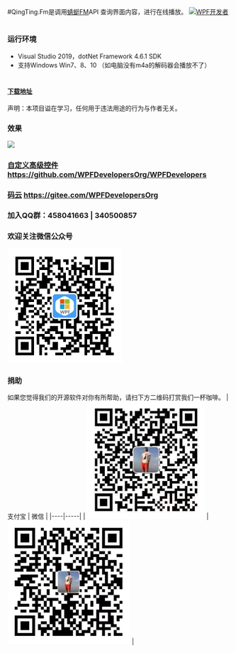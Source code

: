 #QingTing.Fm是调用[蜻蜓FM](https://www.qingting.fm/)API 查询界面内容，进行在线播放。   <a target="_blank" href="https://qm.qq.com/cgi-bin/qm/qr?k=B61RFy2vvpaKLEDxaW6NsDpPZA-eSyFh&jump_from=webapi"><img border="0" src="https://pub.idqqimg.com/wpa/images/group.png" alt="WPF开发者" title="WPF开发者"></a>

# <h3>运行环境</h3>

* Visual Studio 2019，dotNet Framework 4.6.1 SDK
* 支持Windows Win7、8、10  （如电脑没有m4a的解码器会播放不了）

# <h4>[下载地址](https://github.com/yanjinhuagood/QingTing.Fm/releases/download/1.0.0/QingTing.FMexe.rar)</h4>
声明：本项目谥在学习，任何用于违法用途的行为与作者无关。<br/>
<h3>效果</h3>  
<img src="/resourcesImage/qingtingfm.gif"/>

### [自定义高级控件](https://github.com/WPFDevelopersOrg/WPFDevelopers) https://github.com/WPFDevelopersOrg/WPFDevelopers  

### [码云](https://gitee.com/WPFDevelopersOrg) https://gitee.com/WPFDevelopersOrg  

### 加入QQ群：458041663 | 340500857


### 欢迎关注微信公众号  

<img src="https://github.com/WPFDevelopersOrg/ResourcesCache/raw/main/resources/wxgzh.jpg"/>  

### 捐助
如果您觉得我们的开源软件对你有所帮助，请扫下方二维码打赏我们一杯咖啡。
| 支付宝 | 微信 |
|----|-----|
|  <img src="https://github.com/WPFDevelopersOrg/ResourcesCache/raw/main/resources/Alipay.png"/>   |   <img src="https://github.com/WPFDevelopersOrg/ResourcesCache/raw/main/resources/WeChatPay.png"/>   |
